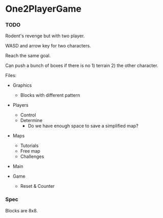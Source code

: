 # One2PlayerGame

### TODO

Rodent's revenge but with two player.

WASD and arrow key for two characters.

Reach the same goal.

Can push a bunch of boxes if there is no 1) terrain 2) the other character.

Files:

- Graphics
	- Blocks with different pattern

- Players
	- Control
	- Determine
		- Do we have enough space to save a simplified map?

- Maps
	- Tutorials
	- Free map
	- Challenges

- Main

- Game
	- Reset & Counter

### Spec

Blocks are 8x8.
